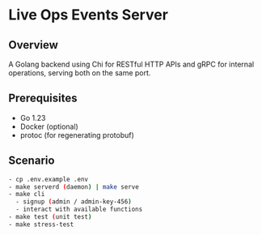 # Live Ops Events Server

## Overview

A Golang backend using Chi for RESTful HTTP APIs and gRPC for internal operations, serving both on the same port.

## Prerequisites

- Go 1.23
- Docker (optional)
- protoc (for regenerating protobuf)

## Scenario
```sh
- cp .env.example .env
- make serverd (daemon) | make serve
- make cli 
  - signup (admin / admin-key-456)
  - interact with available functions
- make test (unit test)
- make stress-test 
```
